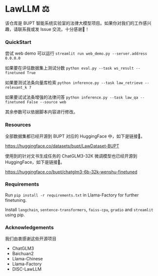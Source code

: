 # LawLLM ⚖️
该仓库是 BUPT 智能系统实验室的法律大模型项目。如果你对我们的工作感兴趣，请联系我或发 Issue 交流，十分感谢🙏！

### QuickStart
尝试 web demo 可以运行
```streamlit run web_demo.py --server.address 0.0.0.0```

如果要在评估数据集上测试分数
```python eval.py --task ws_result --finetuned True```

如果要测试法条向量库检索
```python inference.py --task law_retrieve --relevant_k 7 ```

如果要试试法条增强的法律问答
```python inference.py --task law_qa --finetuned False --source web```

其余参数可以依据脚本内容进行修改。


### Resources
全部数据集都已经开源到 BUPT 对应的 HuggingFace 中，如下是链接🔗。

https://huggingface.co/datasets/bupt/LawDataset-BUPT

使用到的针对文书生成任务的 ChatGLM3-32K 微调模型也已经开源到 HuggingFace，如下是链接🔗。

https://huggingface.co/bupt/chatglm3-6b-32k-wenshu-finetuned

### Requirements

Run `pip install -r requirements.txt` in Llama-Factory for further finetuning.

Install `langchain`, `sentence-transformers`, `faiss-cpu`, `gradio` and `streamlit` using pip.


### Acknowledgements
我们由衷感谢这些开源项目
- ChatGLM3
- Baichuan2
- Llama-Chinese
- Llama-Factory
- DISC-LawLLM
